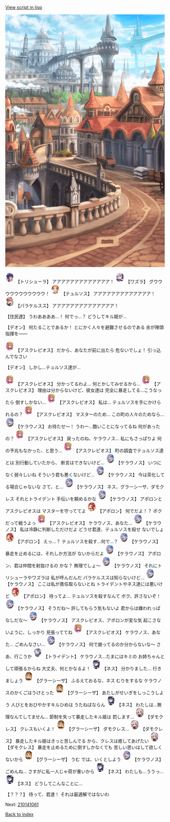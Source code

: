 [View script in lisp](../scripts/210141050.txt)

![town.png](../images/backgrounds/town.png)

<img src="../images/units/300611.png" alt="300611.png" height="34"/>
【トリシューラ】
アアアアアアアアアアアアア！

<img src="../images/units/201111.png" alt="201111.png" height="34"/>
【ワズラ】
グウウウウウウウウウウウ！

<img src="../images/units/600321.png" alt="600321.png" height="34"/>
【テュルソス】
アアアアアアアアアアアアア！

<img src="../images/units/101311.png" alt="101311.png" height="34"/>
【パラケルスス】
アアアアアアアアアアアアアア！

【住民達】
うわああああ…！
何でっ…？
どうしてキル姫が…

【デオン】
何たることであるか！
とにかく人々を避難させるのである
余が陣頭指揮を――

<img src="../images/units/600131.png" alt="600131.png" height="34"/>
【アスクレピオス】
だから、あなたが前に出たら
危ないでしょ！
引っ込んでなさい

【デオン】
しかし…テュルソス達が…

<img src="../images/units/600131.png" alt="600131.png" height="34"/>
【アスクレピオス】
分かってるわよ…
何とかしてみせるから…

<img src="../images/units/600131.png" alt="600131.png" height="34"/>
【アスクレピオス】
理由は分からないけど、彼女達は
完全に暴走してる…こうなったら
倒すしかない…

<img src="../images/units/600131.png" alt="600131.png" height="34"/>
【アスクレピオス】
私は…
テュルソスを手にかけられるの？

<img src="../images/units/600131.png" alt="600131.png" height="34"/>
【アスクレピオス】
マスターのため…
この町の人々のためなら…

<img src="../images/units/500131.png" alt="500131.png" height="34"/>
【ケラウノス】
お待たせ～！
うわー…酷いことになってるね
何があったの？

<img src="../images/units/600131.png" alt="600131.png" height="34"/>
【アスクレピオス】
戻ったのね、ケラウノス…
私にもさっぱりよ
何の予兆もなかった、と思う…

<img src="../images/units/600131.png" alt="600131.png" height="34"/>
【アスクレピオス】
町の調査でテュルソス達とは
別行動していたから、
断言はできないけど…

<img src="../images/units/500131.png" alt="500131.png" height="34"/>
【ケラウノス】
いつになく弱々しいね
そういう君も悪くないけど…

<img src="../images/units/500131.png" alt="500131.png" height="34"/>
【ケラウノス】
今は茶化してる場合じゃないな
さて、と…

<img src="../images/units/500131.png" alt="500131.png" height="34"/>
【ケラウノス】
ネス、グラーシーザ、ダモクレス
それとトライデント
手伝いを頼めるかな

<img src="../images/units/500131.png" alt="500131.png" height="34"/>
【ケラウノス】
アポロンとアスクレピオスは
マスターを守っててよ

<img src="../images/units/400331.png" alt="400331.png" height="34"/>
【アポロン】
何でだよ！？
ボクだって戦うよっ

<img src="../images/units/600131.png" alt="600131.png" height="34"/>
【アスクレピオス】
ケラウノス、あなた…

<img src="../images/units/500131.png" alt="500131.png" height="34"/>
【ケラウノス】
私は冷静に判断しただけだよ
どうせ君達、テュルソスを殺せ
ないでしょ

<img src="../images/units/400331.png" alt="400331.png" height="34"/>
【アポロン】
えっ…？
テュルソスを殺す…何で…？

<img src="../images/units/500131.png" alt="500131.png" height="34"/>
【ケラウノス】
暴走を止めるには、それしか方法が
ないからだよ

<img src="../images/units/500131.png" alt="500131.png" height="34"/>
【ケラウノス】
アポロン、君は仲間を射抜けるの
かな？
無理でしょ～

<img src="../images/units/500131.png" alt="500131.png" height="34"/>
【ケラウノス】
それにトリシューラやワズラは
私が呼んだんだ
パラケルススは知らないけど…

<img src="../images/units/500131.png" alt="500131.png" height="34"/>
【ケラウノス】
ここは私が責任取らないとね
トライデントやネス達には悪いけど

<img src="../images/units/400331.png" alt="400331.png" height="34"/>
【アポロン】
待ってよ…
テュルソスを殺すなんて
ボク、許さないぞ！

<img src="../images/units/500131.png" alt="500131.png" height="34"/>
【ケラウノス】
そうだね～
許してもらう気もないよ
君からは嫌われっぱなしだな～

<img src="../images/units/500131.png" alt="500131.png" height="34"/>
【ケラウノス】
アスクレピオス、アポロンが変な気
起こさないように、しっかり
見張っててね

<img src="../images/units/600131.png" alt="600131.png" height="34"/>
【アスクレピオス】
ケラウノス、あなた…
ごめんなさい…

<img src="../images/units/500131.png" alt="500131.png" height="34"/>
【ケラウノス】
何で謝ってるのか分からないな～
さあ、行こうか

<img src="../images/units/300231.png" alt="300231.png" height="34"/>
【トライデント】
ケラウノス…たまにはキミの
お姉ちゃんとして頑張るからね
大丈夫、何とかなるよ！

<img src="../images/units/5602021.png" alt="5602021.png" height="34"/>
【ネス】
分かりました…
行きましょう

<img src="../images/units/5302621.png" alt="5302621.png" height="34"/>
【グラーシーザ】
ふるえておるな、ネス
むりをするな
ケラウノスのかくごはうけとった

<img src="../images/units/5302621.png" alt="5302621.png" height="34"/>
【グラーシーザ】
あたしがせいぎをしっこうしよう
人びとをおびやかすキルひめは
うたねばならん

<img src="../images/units/5602021.png" alt="5602021.png" height="34"/>
【ネス】
わたしは…無理なんてしてません…
節制を失って暴走したキル姫は
罰します…

<img src="../images/units/5103521.png" alt="5103521.png" height="34"/>
【ダモクレス】
クレスもいくよ！

<img src="../images/units/5302621.png" alt="5302621.png" height="34"/>
【グラーシーザ】
ダモクレス…

<img src="../images/units/5103521.png" alt="5103521.png" height="34"/>
【ダモクレス】
暴走したキル姫はきっと苦しんでる
から、クレスは癒してあげたい

<img src="../images/units/5103521.png" alt="5103521.png" height="34"/>
【ダモクレス】
暴走を止めるために倒すしかなくても
苦しい思いはして欲しくないから

<img src="../images/units/5302621.png" alt="5302621.png" height="34"/>
【グラーシーザ】
うむ
では、いくとしよう

<img src="../images/units/500131.png" alt="500131.png" height="34"/>
【ケラウノス】
ごめんね…
さすがに私一人じゃ荷が重いから

<img src="../images/units/5602021.png" alt="5602021.png" height="34"/>
【ネス】
わたしも…ううっ…

<img src="../images/units/5602021.png" alt="5602021.png" height="34"/>
【ネス】
どうしてこんなことに…

【？？？】
待って、君達！
それは最適解ではないわ

Next: [210141061](210141061.md)

[Back to index](index.md)
